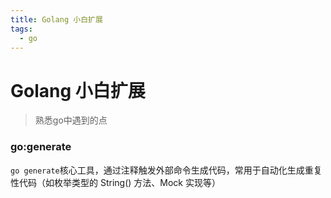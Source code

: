 ```yaml
---
title: Golang 小白扩展
tags:
  - go
---
```


# Golang 小白扩展

>熟悉go中遇到的点

### go:generate

`go generate​​` 
核心工具，通过注释触发外部命令生成代码，常用于自动化生成重复性代码（如枚举类型的 String() 方法、Mock 实现等）
